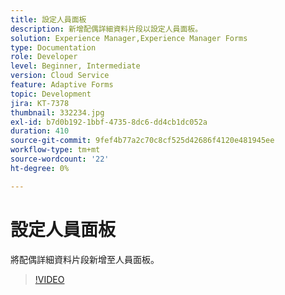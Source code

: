 ```yaml
---
title: 設定人員面板
description: 新增配偶詳細資料片段以設定人員面板。
solution: Experience Manager,Experience Manager Forms
type: Documentation
role: Developer
level: Beginner, Intermediate
version: Cloud Service
feature: Adaptive Forms
topic: Development
jira: KT-7378
thumbnail: 332234.jpg
exl-id: b7d0b192-1bbf-4735-8dc6-dd4cb1dc052a
duration: 410
source-git-commit: 9fef4b77a2c70c8cf525d42686f4120e481945ee
workflow-type: tm+mt
source-wordcount: '22'
ht-degree: 0%

---
```


# 設定人員面板

將配偶詳細資料片段新增至人員面板。

>[!VIDEO](https://video.tv.adobe.com/v/332234?quality=12&learn=on)
